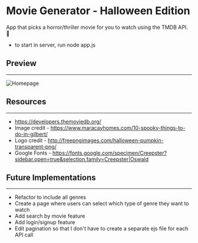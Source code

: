 # Movie Generator - Halloween Edition
App that picks a horror/thriller movie for you to watch using the TMDB API. 🎃

* to start in server, run node app.js

## Preview
---
![Homepage](https://i.imgur.com/Ne8QYox.jpg)

## Resources
---
* https://developers.themoviedb.org/
* Image credit - https://www.maracayhomes.com/10-spooky-things-to-do-in-gilbert/
* Logo credit - http://freepngimages.com/halloween-pumpkin-transparent-png/
* Google Fonts - https://fonts.google.com/specimen/Creepster?sidebar.open=true&selection.family=Creepster|Oswald

## Future Implementations
---
* Refactor to include all genres
* Create a page where users can select which type of genre they want to watch
* Add search by movie feature
* Add login/signup feature
* Edit pagination so that I don't have to create a separate ejs file for each API call